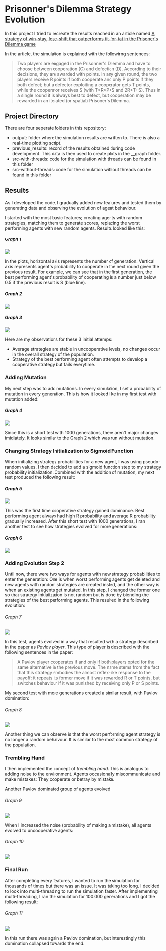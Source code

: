 # Prisonner's Dilemma Strategy Evolution

In this project I tried to recreate the results reached in an article named [A strategy of win-stay, lose-shift that outperforms tit-for-tat in the Prisoner's Dilemma game](https://www.nature.com/articles/364056a0)

In the article, the simulation is explained with the followirng sentences:

> Two players are engaged in the Prisonner's Dilemma and have to choose between cooperation (C) and defection (D). According to their decisions, they are awarded with points. In any given round, the two players receive R points if both cooperate and only P points if they both defect; but a defector exploiting a cooperator gets T points, while the cooperator receives S (with T>R>P>S and 2R>T+S). Thus in a single round it is always best to defect, but cooperation may be rewarded in an iterated (or spatial) Prisoner's Dilemma.

## Project Directory

There are four seperate folders in this repository:
* output: folder where the simulation results are written to. There is also a real-time plotting script.
* previous_results: record of the results obtained during code development. This data is then used to create plots in the __graph folder.
* src-with-threads: code for the simulation with threads can be found in this folder
* src-without-threads: code for the simulation without threads can be found in this folder

## Results

As I developed the code, I gradually added new features and tested them by generating data and observing the evolution of agent behaviour.

I started with the most basic features; creating agents with random strategies, matching them to generate scores, replacing the worst performing agents with new random agents. Results looked like this:
  
##### Graph 1
![](./previous_results/_graphs/r1.png)

In the plots, horizontal axis represents the number of generation. Vertical axis represents agent's probability to cooperate in the next round given the previous result. For example, we can see that in the first generation, the best performing agent's probability of cooperating is a number just below 0.5 if the previous result is S (blue line).
  
##### Graph 2
![](./previous_results/_graphs/r2.png)

##### Graph 3
![](./previous_results/_graphs/r3.png)

Here are my observations for these 3 initial attemps:
- Average strategies are stable in uncooperative levels, no changes occur in the overall strategy of the population.
- Strategy of the best performing agent often attempts to develop a cooperative strategy but fails everytime.

### Adding Mutation

My next step was to add mutations. In every simulation, I set a probability of mutation in every generation. This is how it looked like in my first test with mutation added:

##### Graph 4
![](./previous_results/_graphs/m1.png)

Since this is a short test with 1000 generations, there aren't major changes imidiately. It looks similar to the Graph 2 which was run without mutation.

### Changing Strategy Initialization to Sigmoid Function

When initializing strategy probabilities for a new agent, I was using pseudo-random values. I then decided to add a sigmoid function step to my strategy probability initialization. Combined with the addition of mutation, my next test produced the following result:

##### Graph 5
![](./previous_results/_graphs/s1.png)

This was the first time cooperative strategy gained dominance. Best performing agent always had high R probability and average R probability gradually increased. After this short test with 1000 generations, I ran another test to see how strategies evolved for more generations:

##### Graph 6
![](./previous_results/_graphs/s2.png)

### Adding Evolution Step 2

Until now, there were two ways for agents with new strategy probabilities to enter the generation: One is when worst performing agents get deleted and new agents with random strategies are created insted, and the other way is when an existing agents get mutated. In this step, I changed the former one so that strategy initialization is not random but is done by blending the strategies of the best performing agents.
This resulted in the following evolution:

###### Graph 7
![](./previous_results/_graphs/e1.png)

In this test, agents evolved in a way that resulted with a strategy described in the [paper](https://www.nature.com/articles/364056a0) as *Pavlov player*. This type of player is described with the following sentences in the paper:
> A Pavlov player cooperates if and only if both players opted for the same alternative in the previous move. The name stems from the fact that this strategy embodies the almost reflex-like response to the payoff: it repeats its former move if it was rewarded R or T points, but switches behaviour if it was punished by receiving only P or S points.

My second test with more generations created a similar result, with Pavlov domination:

###### Graph 8
![](./previous_results/_graphs/e2.png)

Another thing we can observe is that the worst performing agent strategy is no longer a random behaivour. It is similar to the most common strategy of the population.

### Trembling Hand

I then implemented the concept of *trembling hand*. This is analogus to adding noise to the environment. Agents occasionally miscommunicate and make mistakes: They cooperate or betray by mistake.

Another Pavlov dominated group of agents evolved:

###### Graph 9
![](./previous_results/_graphs/t1.png)

When I increased the noise (probability of making a mistake), all agents evolved to uncooperative agents:

###### Graph 10
![](./previous_results/_graphs/t2.png)

### Final Run

After completing every features, I wanted to run the simulation for thousands of times but there was an issue. It was taking too long. I decided to look into multi-threading to run the simulation faster. After implementing multi-threading, I ran the simulation for 100.000 generations and I got the following result:

###### Graph 11
![](./previous_results/_graphs/g1.png)

In this run there was again a Pavlov domination, but interestingly this domination collapsed towards the end.
